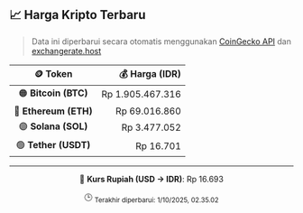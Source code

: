 

<!-- HARGA_KRIPTO -->
## 📈 Harga Kripto Terbaru

> Data ini diperbarui secara otomatis menggunakan [CoinGecko API](https://www.coingecko.com/) dan [exchangerate.host](https://exchangerate.host/)

<div align="center">

| 🪙 Token | 💰 Harga (IDR) |
|:------:|---------------:|
| 🟠 **Bitcoin (BTC)**   | Rp 1.905.467.316 |
| 🔵 **Ethereum (ETH)**  | Rp 69.016.860 |
| 🟣 **Solana (SOL)**    | Rp 3.477.052 |
| 🟢 **Tether (USDT)**   | Rp 16.701 |

---

💱 **Kurs Rupiah (USD → IDR)**: Rp 16.693

🕒 <sub>Terakhir diperbarui: 1/10/2025, 02.35.02</sub>

</div>
<!-- /HARGA_KRIPTO -->